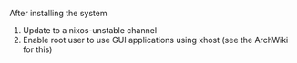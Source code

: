 After installing the system
1. Update to a nixos-unstable channel
2. Enable root user to use GUI applications using xhost (see the ArchWiki for this)
